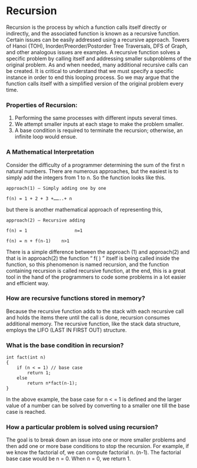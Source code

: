 
# Recursion

Recursion is the process by which a function calls itself directly or indirectly, and the associated function is known as a recursive function. Certain issues can be easily addressed using a recursive approach. Towers of Hanoi (TOH), Inorder/Preorder/Postorder Tree Traversals, DFS of Graph, and other analogous issues are examples. A recursive function solves a specific problem by calling itself and addressing smaller subproblems of the original problem. As and when needed, many additional recursive calls can be created. It is critical to understand that we must specify a specific instance in order to end this looping process. So we may argue that the function calls itself with a simplified version of the original problem every time.

### Properties of Recursion:
1) Performing the same processes with different inputs several times.
2) We attempt smaller inputs at each stage to make the problem smaller.
3) A base condition is required to terminate the recursion; otherwise, an infinite loop would ensue.

### A Mathematical Interpretation
Consider the difficulty of a programmer determining the sum of the first n natural numbers. There are numerous approaches, but the easiest is to simply add the integers from 1 to n. So the function looks like this.

```
approach(1) – Simply adding one by one

f(n) = 1 + 2 + 3 +……..+ n
```
but there is another mathematical approach of representing this,
```
approach(2) – Recursive adding 

f(n) = 1                  n=1

f(n) = n + f(n-1)    n>1
```
There is a simple difference between the approach (1) and approach(2) and that is in approach(2) the function “ f( ) ” itself is being called inside the function, so this phenomenon is named recursion, and the function containing recursion is called recursive function, at the end, this is a great tool in the hand of the programmers to code some problems in a lot easier and efficient way.

### How are recursive functions stored in memory?
Because the recursive function adds to the stack with each recursive call and holds the items there until the call is done, recursion consumes additional memory. The recursive function, like the stack data structure, employs the LIFO (LAST IN FIRST OUT) structure.

### What is the base condition in recursion? 
```
int fact(int n)
{
    if (n < = 1) // base case
        return 1;
    else    
        return n*fact(n-1);    
}
```
In the above example, the base case for n < = 1 is defined and the larger value of a number can be solved by converting to a smaller one till the base case is reached.

### How a particular problem is solved using recursion? 
The goal is to break down an issue into one or more smaller problems and then add one or more base conditions to stop the recursion. For example, if we know the factorial of, we can compute factorial n. (n-1). The factorial base case would be n = 0. When n = 0, we return 1.
